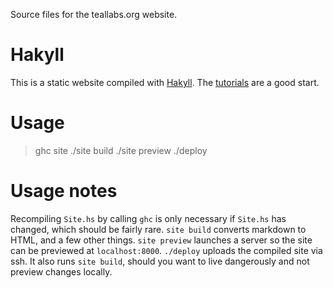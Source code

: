 Source files for the teallabs.org website.

# Hakyll

This is a static website compiled with [Hakyll](http://jaspervdj.be/hakyll/).  The [tutorials](http://jaspervdj.be/hakyll/tutorials.html) are a good start.

# Usage

> ghc site
> ./site build
> ./site preview
> ./deploy

# Usage notes

Recompiling `Site.hs` by calling `ghc` is only necessary if `Site.hs`
has changed, which should be fairly rare.  `site build` converts
markdown to HTML, and a few other things.  `site preview` launches a
server so the site can be previewed at `localhost:8000`.  `./deploy`
uploads the compiled site via ssh.  It also runs `site build`, should
you want to live dangerously and not preview changes locally.
